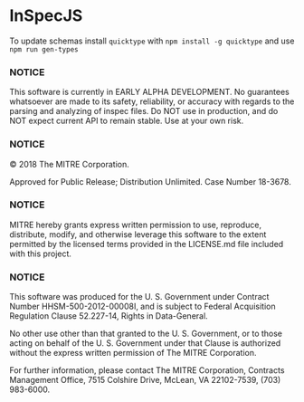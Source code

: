 # InSpecJS

To update schemas install `quicktype` with `npm install -g quicktype` and use `npm run gen-types`

### NOTICE

This software is currently in EARLY ALPHA DEVELOPMENT. No guarantees whatsoever are made to its safety, reliability, or accuracy with regards to the parsing and analyzing of inspec files. Do NOT use in production, and do NOT expect current API to remain stable. Use at your own risk.

### NOTICE

© 2018 The MITRE Corporation.

Approved for Public Release; Distribution Unlimited. Case Number 18-3678.

### NOTICE

MITRE hereby grants express written permission to use, reproduce, distribute, modify, and otherwise leverage this software to the extent permitted by the licensed terms provided in the LICENSE.md file included with this project.

### NOTICE

This software was produced for the U. S. Government under Contract Number HHSM-500-2012-00008I, and is subject to Federal Acquisition Regulation Clause 52.227-14, Rights in Data-General.

No other use other than that granted to the U. S. Government, or to those acting on behalf of the U. S. Government under that Clause is authorized without the express written permission of The MITRE Corporation.

For further information, please contact The MITRE Corporation, Contracts Management Office, 7515 Colshire Drive, McLean, VA  22102-7539, (703) 983-6000.
